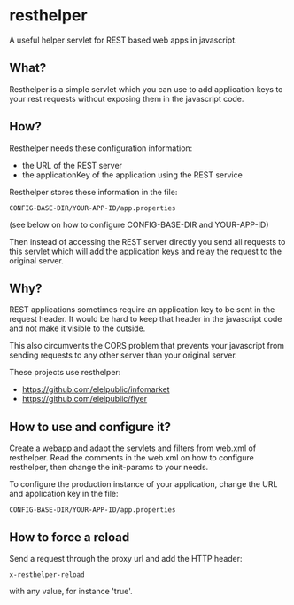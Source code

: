 resthelper
==========

A useful helper servlet for REST based web apps in javascript.

What?
-----

Resthelper is a simple servlet which you can use to add application 
keys to your rest requests without exposing them in the javascript code.

How?
----

Resthelper needs these configuration information:

  * the URL of the REST server
  * the applicationKey of the application using the REST service

Resthelper stores these information in the file:

	CONFIG-BASE-DIR/YOUR-APP-ID/app.properties

(see below on how to configure CONFIG-BASE-DIR and YOUR-APP-ID)

Then instead of accessing the REST server directly you send all requests
to this servlet which will add the application keys and relay the request
to the original server.

Why?
----

REST applications sometimes require an application key to be sent in the
request header. It would be hard to keep that header in the javascript
code and not make it visible to the outside.

This also circumvents the CORS problem that prevents your javascript
from sending requests to any other server than your original server.

These projects use resthelper:

  * https://github.com/elelpublic/infomarket
  * https://github.com/elelpublic/flyer

How to use and configure it?
----------------------------

Create a webapp and adapt the servlets and filters from web.xml of resthelper.
Read the comments in the web.xml on how to configure resthelper, 
then change the init-params to your needs.

To configure the production instance of your application, change the
URL and application key in the file:

	CONFIG-BASE-DIR/YOUR-APP-ID/app.properties
	
How to force a reload
---------------------

Send a request through the proxy url and add the HTTP header:

	x-resthelper-reload
	
with any value, for instance 'true'. 






